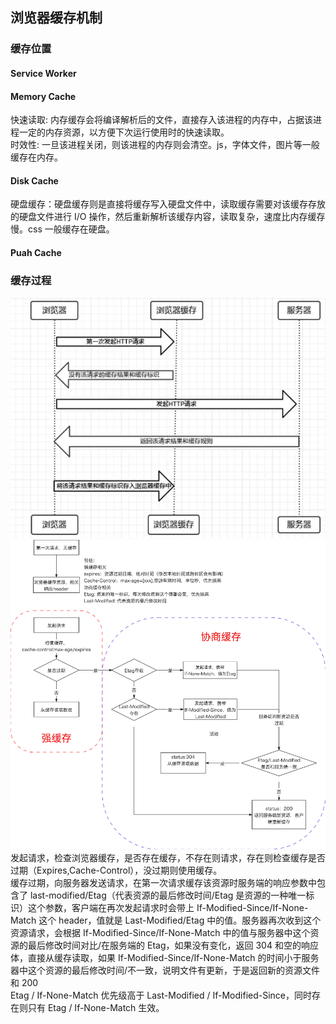 ## 浏览器缓存机制

### 缓存位置

#### Service Worker

#### Memory Cache

快速读取: 内存缓存会将编译解析后的文件，直接存入该进程的内存中，占据该进程一定的内存资源，以方便下次运行使用时的快速读取。  
时效性: 一旦该进程关闭，则该进程的内存则会清空。js，字体文件，图片等一般缓存在内存。

#### Disk Cache

硬盘缓存：硬盘缓存则是直接将缓存写入硬盘文件中，读取缓存需要对该缓存存放的硬盘文件进行 I/O 操作，然后重新解析该缓存内容，读取复杂，速度比内存缓存慢。css 一般缓存在硬盘。

#### Puah Cache

### 缓存过程

![缓存过程](../assert/cache1.png)
![缓存过程](../assert/cache4.png)
发起请求，检查浏览器缓存，是否存在缓存，不存在则请求，存在则检查缓存是否过期（Expires,Cache-Control），没过期则使用缓存。  
缓存过期，向服务器发送请求，在第一次请求缓存该资源时服务端的响应参数中包含了 last-modified/Etag（代表资源的最后修改时间/Etag 是资源的一种唯一标识）这个参数，客户端在再次发起请求时会带上 If-Modified-Since/If-None-Match 这个 header，值就是 Last-Modified/Etag 中的值。服务器再次收到这个资源请求，会根据 If-Modified-Since/If-None-Match 中的值与服务器中这个资源的最后修改时间对比/在服务端的 Etag，如果没有变化，返回 304 和空的响应体，直接从缓存读取，如果 If-Modified-Since/If-None-Match 的时间小于服务器中这个资源的最后修改时间/不一致，说明文件有更新，于是返回新的资源文件和 200  
Etag / If-None-Match 优先级高于 Last-Modified / If-Modified-Since，同时存在则只有 Etag / If-None-Match 生效。
